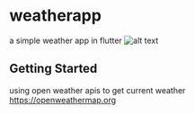 # weatherapp

a simple weather app in flutter
![alt text](https://github.com/quicklearner4991/simple_weather_app_flutter/blob/master/20200606_003324.gif)

## Getting Started

using open weather apis to get current weather
https://openweathermap.org
